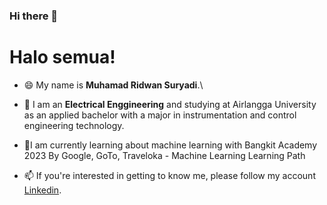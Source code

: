 ### Hi there 👋


# Halo semua! 

- 😄 My name is **Muhamad Ridwan Suryadi**.\
  
- 🔭 I am an **Electrical Enggineering** and studying at Airlangga University as an applied bachelor with a major in instrumentation and       control engineering technology.
  
- 🌱I am currently learning about machine learning with Bangkit Academy 2023 By Google, GoTo, Traveloka - Machine Learning Learning Path
  
- 📫 If you're interested in getting to know me, please follow my account [Linkedin](https://www.linkedin.com/in/muhamad-ridwan-suryadi).

